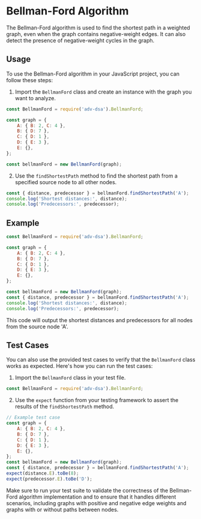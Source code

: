 # Bellman-Ford Algorithm

The Bellman-Ford algorithm is used to find the shortest path in a weighted graph, even when the graph contains negative-weight edges. It can also detect the presence of negative-weight cycles in the graph.

## Usage

To use the Bellman-Ford algorithm in your JavaScript project, you can follow these steps:

1. Import the `BellmanFord` class and create an instance with the graph you want to analyze.

```javascript
const BellmanFord = require('adv-dsa').BellmanFord;

const graph = {
    A: { B: 2, C: 4 },
    B: { D: 7 },
    C: { D: 1 },
    D: { E: 3 },
    E: {},
};

const bellmanFord = new BellmanFord(graph);
```

2. Use the `findShortestPath` method to find the shortest path from a specified source node to all other nodes.

```javascript
const { distance, predecessor } = bellmanFord.findShortestPath('A');
console.log('Shortest distances:', distance);
console.log('Predecessors:', predecessor);
```

## Example

```javascript
const BellmanFord = require('adv-dsa').BellmanFord;

const graph = {
    A: { B: 2, C: 4 },
    B: { D: 7 },
    C: { D: 1 },
    D: { E: 3 },
    E: {},
};

const bellmanFord = new BellmanFord(graph);
const { distance, predecessor } = bellmanFord.findShortestPath('A');
console.log('Shortest distances:', distance);
console.log('Predecessors:', predecessor);
```

This code will output the shortest distances and predecessors for all nodes from the source node 'A'.

## Test Cases

You can also use the provided test cases to verify that the `BellmanFord` class works as expected. Here's how you can run the test cases:

1. Import the `BellmanFord` class in your test file.

```javascript
const BellmanFord = require('adv-dsa').BellmanFord;
```

2. Use the `expect` function from your testing framework to assert the results of the `findShortestPath` method.

```javascript
// Example test case
const graph = {
    A: { B: 2, C: 4 },
    B: { D: 7 },
    C: { D: 1 },
    D: { E: 3 },
    E: {},
};
const bellmanFord = new BellmanFord(graph);
const { distance, predecessor } = bellmanFord.findShortestPath('A');
expect(distance.E).toBe(8);
expect(predecessor.E).toBe('D');
```

Make sure to run your test suite to validate the correctness of the Bellman-Ford algorithm implementation and to ensure that it handles different scenarios, including graphs with positive and negative edge weights and graphs with or without paths between nodes.
